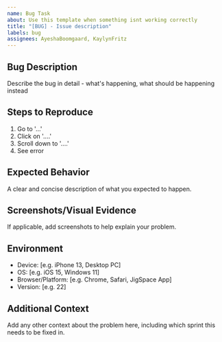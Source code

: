 ```yaml
---
name: Bug Task
about: Use this template when something isnt working correctly
title: "[BUG] - Issue description"
labels: bug
assignees: AyeshaBoomgaard, KaylynFritz
---
```


## Bug Description
Describe the bug in detail - what's happening, what should be happening instead

## Steps to Reproduce
1. Go to '...'
2. Click on '....'
3. Scroll down to '....'
4. See error

## Expected Behavior
A clear and concise description of what you expected to happen.

## Screenshots/Visual Evidence
If applicable, add screenshots to help explain your problem.

## Environment
- Device: [e.g. iPhone 13, Desktop PC]
- OS: [e.g. iOS 15, Windows 11]
- Browser/Platform: [e.g. Chrome, Safari, JigSpace App]
- Version: [e.g. 22]

## Additional Context
Add any other context about the problem here, including which sprint this needs to be fixed in.